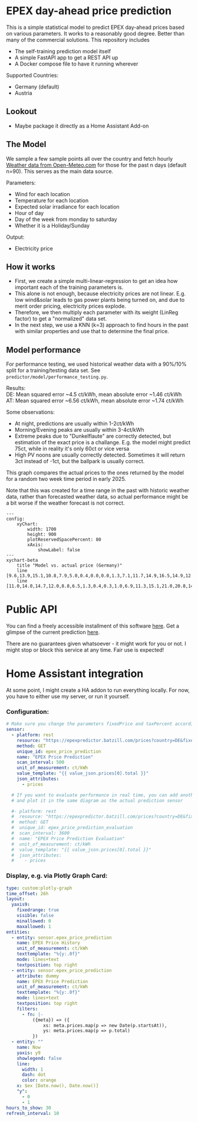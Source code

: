 # EPEX day-ahead price prediction

This is a simple statistical model to predict EPEX day-ahead prices based on various parameters.
It works to a reasonably good degree. Better than many of the commercial solutions.
This repository includes
- The self-training prediction model itself
- A simple FastAPI app to get a REST API up
- A Docker compose file to have it running wherever

Supported Countries:
- Germany (default)
- Austria


## Lookout
- Maybe package it directly as a Home Assistant Add-on

## The Model
We sample a few sample points all over the country and fetch hourly [Weather data from Open-Meteo.com](https://open-meteo.com/) for those for the past n days (default n=90).
This serves as the main data source.



Parameters:

- Wind for each location
- Temperature for each location
- Expected solar irradiance for each location
- Hour of day
- Day of the week from monday to saturday
- Whether it is a Holiday/Sunday

Output:
- Electricity price

## How it works
- First, we create a simple multi-linear-regression to get an idea how important each of
the training parameters is.
- This alone is not enough, because electricity prices are not linear.
E.g. low wind&solar leads to gas power plants being turned on, and due to merit order pricing, electricity prices explode.
- Therefore, we then multiply each parameter with its weight (LinReg factor) to get a "normalized" data set.
- In the next step, we use a KNN (k=3) approach to find hours in the past with similar properties and use that to determine the final price.

## Model performance
For performance testing, we used historical weather data with a 90%/10% split for a training/testing data set. See `predictor/model/performance_testing.py`.

Results:\
DE: Mean squared error ~4.5 ct/kWh, mean absolute error ~1.46 ct/kWh\
AT: Mean squared error ~6.56 ct/kWh, mean absolute error ~1.74 ct/kWh

Some observations:
- At night, predictions are usually within 1-2ct/kWh
- Morning/Evening peaks are usually within 3-4ct/kWh
- Extreme peaks due to "Dunkelflaute" are correctly detected, but estimation of the exact price is a challange. E.g.
the model might predict 75ct, while in reality it's only 60ct or vice versa
- High PV noons are usually correctly detected. Sometimes it will return 3ct instead of -1ct, but the ballpark is usually correct.

This graph compares the actual prices to the ones returned by the model for a random two week time period in early 2025.

Note that this was created for a time range in the past with historic weather data, rather than forecasted weather data,
so actual performance might be a bit worse if the weather forecast is not correct.

```mermaid
---
config:
    xyChart:
        width: 1700
        height: 900
        plotReservedSpacePercent: 80
        xAxis:
            showLabel: false
---
xychart-beta
    title "Model vs. actual price (Germany)"
    line [9.6,13.9,15.1,10.8,7.9,5.0,0.4,0.0,0.0,1.3,7.1,11.7,14.9,16.5,14.9,12.6,10.7,10.1,9.1,9.0,9.0,9.1,9.2,9.9,11.5,13.6,14.8,12.2,8.3,6.5,3.2,1.3,0.8,3.7,9.0,12.7,15.0,21.7,17.9,14.9,13.2,11.9,11.2,12.5,11.4,11.7,11.7,11.8,12.1,12.8,12.1,9.8,7.3,1.8,0.2,-0.0,-0.0,0.0,5.6,10.1,14.6,17.4,14.0,11.1,10.0,9.9,9.8,9.5,9.5,9.4,9.7,9.9,10.2,10.0,9.3,6.5,2.9,1.0,0.0,-0.2,-0.2,0.0,1.7,9.1,12.6,13.5,13.7,13.0,12.3,11.3,10.7,9.7,9.5,9.7,9.7,9.5,10.6,14.8,16.0,13.4,9.9,8.4,7.8,7.6,7.7,8.4,9.7,12.7,14.8,17.5,16.0,14.2,12.7,10.7,9.8,10.4,10.2,10.0,10.1,10.3,11.1,14.8,15.3,14.6,12.9,10.2,9.7,9.6,9.8,10.2,11.3,13.3,17.2,20.5,18.1,14.9,13.3,12.1,10.7,10.2,10.0,9.8,9.7,10.2,11.0,14.5,16.2,14.8,12.5,10.3,10.0,9.8,10.0,10.2,11.8,14.2,15.7,20.0,17.9,14.8,13.2,12.0,11.0,10.9,10.2,9.9,9.7,9.8,10.6,13.3,16.0,15.8,14.8,12.4,11.1,11.0,10.8,10.8,11.0,12.1,14.3,16.6,17.3,14.9,13.6,12.3,11.2,10.9,10.6,10.6,10.4,10.5,11.4,14.3,15.5,15.5,13.2,11.2,10.6,10.4,10.5,10.5,10.9,12.5,14.6,15.5,15.1,13.0,11.1,11.4,10.5,11.2,10.3,9.6,9.0,8.7,9.1,9.7,9.9,9.9,8.6,7.2,6.7,5.7,4.8,5.5,7.1,8.4,12.2,13.0,13.3,12.1,10.8,10.5,9.5,9.0,8.6,8.0,7.8,7.9,8.1,8.5,8.2,7.8,5.7,2.4,0.3,0.1,0.0,0.3,3.1,7.1,11.7,13.1,14.0,12.5,10.8,10.1,8.0,7.8,7.9,7.9,8.1,8.6,10.3,13.5,15.3,13.5,10.1,6.8,5.1,3.1,2.8,5.0,7.0,9.9,14.3,17.7,17.0,14.2,11.9,10.8,9.3,9.2,9.0,9.2,8.9,9.5,11.1,13.9,13.7,10.7,7.2,2.5,0.1,-0.1,-0.0,0.6,5.0,9.6,14.1,17.1,16.7,14.2,12.3,11.6,10.3,10.7,10.2,10.1,10.2,10.7,12.3,15.8,14.8,10.8,8.0,2.7,-0.0,-0.1,-0.0,0.1,6.7,11.0,14.8,24.8,22.0,17.7,13.8,12.4,11.1,11.7,10.3,10.0,10.0,10.3]
    line [11.0,14.0,14.7,12.0,8.8,6.5,1.3,0.4,0.3,1.0,6.9,11.3,15.1,21.0,20.8,14.6,11.9,11.5,10.5,9.4,9.1,9.7,9.5,10.1,11.0,14.1,14.5,12.6,9.1,6.3,1.3,0.4,0.3,2.2,8.0,12.1,15.1,22.1,21.8,16.3,13.6,12.1,11.0,12.1,11.1,11.0,10.8,11.0,11.4,11.5,11.5,11.5,8.9,4.7,1.3,0.4,0.3,1.0,6.9,11.3,14.8,16.2,15.1,12.7,11.2,10.8,8.8,5.2,4.3,7.2,4.2,7.3,7.4,8.6,8.6,8.6,3.9,0.8,0.3,-0.1,-0.1,-0.1,4.6,10.1,13.5,13.9,14.2,13.1,12.8,12.1,11.1,11.1,10.6,10.4,10.1,10.2,11.8,15.0,14.7,14.7,11.5,7.9,8.0,7.7,7.7,8.0,9.6,10.8,13.4,17.8,16.8,15.9,13.3,11.6,10.5,10.9,10.2,9.7,9.8,9.7,10.5,14.9,14.9,14.3,14.3,10.9,9.1,9.9,7.1,9.4,9.7,11.3,15.7,18.1,17.3,14.2,12.3,11.7,10.5,10.6,9.4,9.1,9.4,10.1,11.2,15.2,15.2,15.0,12.5,12.5,10.4,10.4,10.5,10.5,11.2,12.2,14.9,17.4,16.8,14.8,13.9,11.9,10.9,10.6,10.4,10.0,9.7,9.7,10.3,14.5,15.0,15.8,13.5,12.5,10.6,10.4,8.9,10.5,11.2,12.9,14.9,17.4,16.8,14.0,12.6,11.9,10.9,10.6,10.2,10.1,9.9,9.7,10.8,14.4,15.1,15.6,13.3,11.7,11.0,10.4,10.4,10.5,11.2,12.9,14.9,17.4,16.8,13.0,12.6,11.9,10.9,11.0,10.4,10.0,9.7,9.7,10.3,9.8,9.8,9.5,8.6,7.5,6.6,5.7,7.4,7.6,5.5,11.4,14.2,16.2,15.4,11.0,11.0,10.1,10.4,7.7,9.6,9.1,8.9,9.1,9.2,8.2,8.2,8.2,5.3,2.8,0.9,0.1,0.1,0.5,4.1,7.9,12.3,9.6,14.3,12.2,11.8,11.0,8.3,8.4,8.9,8.8,8.7,9.0,10.4,14.5,15.0,14.5,11.6,7.3,5.0,4.5,4.2,2.8,4.9,9.0,12.8,15.4,16.5,13.8,12.3,11.3,9.7,10.0,9.6,9.5,9.5,9.8,11.1,12.7,12.7,12.7,9.6,3.7,0.8,-0.0,-0.0,0.5,4.9,8.7,15.2,17.9,17.3,14.6,13.3,11.4,10.3,10.9,10.1,9.8,9.7,10.2,11.4,13.8,13.8,13.8,8.9,1.5,1.0,-0.0,0.0,1.1,7.1,10.8,14.3,19.0,18.0,16.5,13.5,11.9,10.7,10.4,9.4,10.3,10.5,9.2]
```


# Public API
You can find a freely accessible installment of this software [here](https://epexpredictor.batzill.com/).
Get a glimpse of the current prediction [here](https://epexpredictor.batzill.com/prices).

There are no guarantees given whatsoever - it might work for you or not.
I might stop or block this service at any time. Fair use is expected!

# Home Assistant integration
At some point, I might create a HA addon to run everything locally.
For now, you have to either use my server, or run it yourself.



### Configuration:
```yaml
# Make sure you change the parameters fixedPrice and taxPercent according to your electricity plan
sensor:
  - platform: rest
    resource: "https://epexpredictor.batzill.com/prices?country=DE&fixedPrice=13.15&taxPercent=19"
    method: GET
    unique_id: epex_price_prediction
    name: "EPEX Price Prediction"
    scan_interval: 500
    unit_of_measurement: ct/kWh
    value_template: "{{ value_json.prices[0].total }}"
    json_attributes:
      - prices

  # If you want to evaluate performance in real time, you can add another sensor like this
  # and plot it in the same diagram as the actual prediction sensor

  #- platform: rest
  #  resource: "https://epexpredictor.batzill.com/prices?country=DE&fixedPrice=13.15&taxPercent=19&#evaluation=true"
  #  method: GET
  #  unique_id: epex_price_prediction_evaluation
  #  scan_interval: 3600
  #  name: "EPEX Price Prediction Evaluation"
  #  unit_of_measurement: ct/kWh
  #  value_template: "{{ value_json.prices[0].total }}"
  #  json_attributes:
  #    - prices
```

### Display, e.g. via Plotly Graph Card:
```yaml
type: custom:plotly-graph
time_offset: 26h
layout:
  yaxis9:
    fixedrange: true
    visible: false
    minallowed: 0
    maxallowed: 1
entities:
  - entity: sensor.epex_price_prediction
    name: EPEX Price History
    unit_of_measurement: ct/kWh
    texttemplate: "%{y:.0f}"
    mode: lines+text
    textposition: top right
  - entity: sensor.epex_price_prediction
    attribute: dummy
    name: EPEX Price Prediction
    unit_of_measurement: ct/kWh
    texttemplate: "%{y:.0f}"
    mode: lines+text
    textposition: top right
    filters:
      - fn: |-
          ({meta}) => ({
              xs: meta.prices.map(p => new Date(p.startsAt)),
              ys: meta.prices.map(p => p.total)
          })
  - entity: ""
    name: Now
    yaxis: y9
    showlegend: false
    line:
      width: 1
      dash: dot
      color: orange
    x: $ex [Date.now(), Date.now()]
    "y":
      - 0
      - 1
hours_to_show: 30
refresh_interval: 10
```
